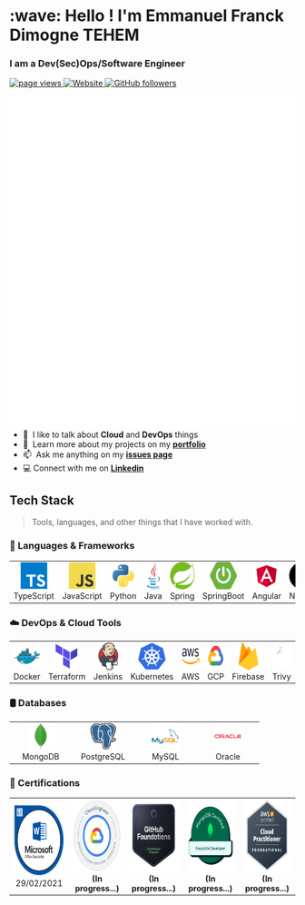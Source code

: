 <h1 align="left" id="dimognetehem-title">:wave: Hello ! I'm Emmanuel Franck Dimogne TEHEM</h1>
<h3 align="left">I am a Dev(Sec)Ops/Software Engineer</h3>

<p align="left">
  <a href="https://github.com/dimognetehem/dimognetehem">
    <img src="https://komarev.com/ghpvc/?username=dimognetehem&style=for-the-badge" alt="page views" />
  </a>
  <a href="https://dimognetehem.vercel.app">
    <img alt="Website" src="https://img.shields.io/website?url=https%3A%2F%2Fdimognetehem.vercel.app&style=for-the-badge">
  </a>
  <a href="https://github.com/dimognetehem?tab=followers">
    <img alt="GitHub followers" src="https://img.shields.io/github/followers/dimognetehem?style=for-the-badge&logo=github&color=yellow">
  </a>
</p>

<a href="#dimognetehem-title">
  <img src="https://raw.githubusercontent.com/dimognetehem/github-stats-transparent/output/generated/overview.svg" alt="dimognetehem" align="left" />
  <img src="https://raw.githubusercontent.com/dimognetehem/github-stats-transparent/output/generated/languages.svg" alt="dimognetehem" align="right" />
</a>

<br><br><br><br><br><br><br><br><br><br><br>

- :speech_balloon: &nbsp;I like to talk about **Cloud** and **DevOps** things
- :book: &nbsp;Learn more about my projects on my **[portfolio]**
- :mailbox: &nbsp;Ask me anything on my **[issues page]**
- 💻 Connect with me on **[Linkedin]**

<h2 align="left">Tech Stack</h2>

> Tools, languages, and other things that I have worked with.

### 🚀 Languages & Frameworks

<table>
  <tr>
    <td align="center" width="96">
      <img src="./img/typescript-original.svg" width="48" height="48" alt="TypeScript" /><br>TypeScript
    </td>
    <td align="center" width="96">
      <img src="./img/javascript-original.svg" width="48" height="48" alt="JavaScript" /><br>JavaScript
    </td>
    <td align="center" width="96">
      <img src="./img/python-original.svg" width="48" height="48" alt="Python" /><br>Python
    </td>
    <td align="center" width="96">
      <img src="./img/java-original.svg" width="48" height="48" alt="Java" /><br>Java
    </td>
    <td align="center" width="96">
      <img src="./img/spring-original.svg" width="48" height="48" alt="Spring" /><br>Spring
    </td>
    <td align="center" width="96">
      <img src="./img/spring-boot.svg" width="48" height="48" alt="SpringBoot" /><br>SpringBoot
    </td>
    <td align="center" width="96">
      <img src="./img/angular-original.svg" width="48" height="48" alt="Angular" /><br>Angular
    </td>
    <td align="center" width="96">
      <img src="./img/nextjs-original.svg" width="48" height="48" alt="Next.js" /><br>Next.js
    </td>
    <td align="center" width="96">
      <img src="./img/react-original.svg" width="48" height="48" alt="React" /><br>React
    </td>
    <td align="center" width="96">
      <img src="./img/nodejs-original.svg" width="48" height="48" alt="Node.js" /><br>Node.js
    </td>
  </tr>
</table>

### ☁️ DevOps & Cloud Tools

<table>
  <tr>
    <td align="center" width="96">
      <img src="./img/docker-original.svg" width="48" height="48" alt="Docker" /><br>Docker
    </td>
    <td align="center" width="96">
      <img src="./img/terraform-original.svg" width="48" height="48" alt="Terraform" /><br>Terraform
    </td>
    <td align="center" width="96">
      <img src="./img/jenkins-original.svg" width="48" height="48" alt="Jenkins" /><br>Jenkins
    </td>
    <td align="center" width="96">
      <img src="./img/kubernetes-original.svg" width="48" height="48" alt="Kubernetes" /><br>Kubernetes
    </td>
    <td align="center" width="96">
      <img src="./img/aws-original.svg" width="48" height="48" alt="AWS" /><br>AWS
    </td>
    <td align="center" width="96">
      <img src="./img/googlecloud-original.svg" width="48" height="48" alt="Google Cloud" /><br>GCP
    </td>
    <td align="center" width="96">
      <img src="./img/firebase-original.svg" width="48" height="48" alt="Firebase" /><br>Firebase
    </td>
    <td align="center" width="96">
      <img src="./img/trivy.svg" width="48" height="48" alt="Trivy" /><br>Trivy
    </td>
    <td align="center" width="96">
      <img src="./img/sonarqube-plain.svg" width="48" height="48" alt="SonarQube" /><br>SonarQube
    </td>
  </tr>
</table>

### 🛢️ Databases

<table>
  <tr>
    <td align="center" width="96">
      <img src="./img/mongodb-original.svg" width="48" height="48" alt="MongoDB" /><br>MongoDB
    </td>
    <td align="center" width="96">
      <img src="./img/postgresql-original.svg" width="48" height="48" alt="PostgreSQL" /><br>PostgreSQL
    </td>
    <td align="center" width="96">
      <img src="./img/mysql-original-wordmark.svg" width="48" height="48" alt="MySQL" /><br>MySQL
    </td>
    <td align="center" width="96">
      <img src="./img/oracle-original.svg" width="48" height="48" alt="Oracle" /><br>Oracle
    </td>
  </tr>
</table>

### 📜 Certifications

<table>
  <tr>
    <td align="center" width="156">
      <img src="./badges/MOSWord.png" width="128" height="128" alt="MOS Word" /><br>29/02/2021
    </td>
    <td align="center" width="156">
      <img src="./badges/gcpbadge.png" width="128" height="128" alt="GCP ACE" /><br><b>(In progress...)</b>
    </td>
    <td align="center" width="156">
      <img src="./badges/githubfoundations.png" width="128" height="128" alt="GitHub Foundations" /><br><b>(In progress...)</b>
    </td>
    <td align="center" width="156">
      <img src="./badges/badgeMongoDB.png" width="128" height="128" alt="MongoDB" /><br><b>(In progress...)</b>
    </td>
    <td align="center" width="156">
      <img src="./badges/awsbadge.png" width="128" height="128" alt="AWS" /><br><b>(In progress...)</b>
    </td>
  </tr>
</table>
<!-- links -->

[issues page]: https://github.com/dimognetehem/dimognetehem/issues "dimognetehem/issues"
[linkedin]: https://www.linkedin.com/in/emmanuel-franck-dimogne-tehem-653344249 "Dimogne TEHEM LinkedIn"
[projetcloud]: https://github.com/dimognetehem/projetcloud "dimognetehem/projetcloud"
[portfolio]: https://dimognetehem.vercel.app/ "My portfolio"
